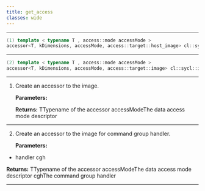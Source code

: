 ```yaml
---
title: get_access
classes: wide
---
```



---

```cpp
(1) template < typename T , access::mode accessMode >
accessor<T, kDimensions, accessMode, access::target::host_image> cl::sycl::image< kDimensions, AllocatorT >::get_access()
```

---

```cpp
(2) template < typename T , access::mode accessMode >
accessor<T, kDimensions, accessMode, access::target::image> cl::sycl::image< kDimensions, AllocatorT >::get_access(handler &cgh)
```

---

1. Create an accessor to the image. 

   **Parameters:**

   **Returns:** TTypename of the accessor accessModeThe data access mode descriptor 

---

2. Create an accessor to the image for command group handler. 

   **Parameters:**

  * handler cgh

   

   **Returns:** TTypename of the accessor accessModeThe data access mode descriptor cghThe command group handler 

---

